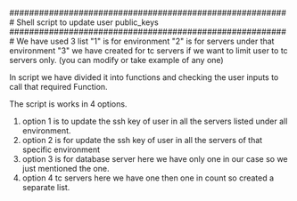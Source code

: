 #########################################################
         Shell script to update user public_keys
#########################################################
We have used 3 list "1" is for environment "2" is for servers under that environment "3" we have created for tc servers if we want to limit user to tc servers only. (you can modify or take example of any one)

In script we have divided it into functions and checking the user inputs to call that required Function.

The script is works in 4 options.

1. option 1 is to update the ssh key of user in all the servers listed under all environment.
2. option 2 is for update the ssh key of user in all the servers of that specific environment
3. option 3 is for database server here we have only one in our case so we just mentioned the one.
4. option 4 tc servers here we have one then one in count so created a separate list.
